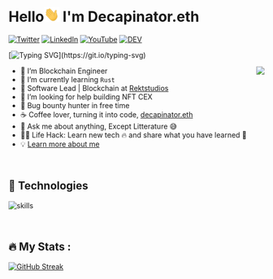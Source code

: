 <h1 align="left">Hello<img src="https://raw.githubusercontent.com/ABSphreak/ABSphreak/master/gifs/Hi.gif" width="30px"> I'm Decapinator.eth </h1>

<!--
**eddybounasr/eddybounasr** is a ✨ _special_ ✨ repository because its `README.md` (this file) appears on your GitHub profile. 
Here are some ideas to get you started: -->

[![Twitter](https://img.shields.io/badge/Twitter-%231DA1F2.svg?&style=flat-square&logo=twitter&logoColor=white)](https://twitter.com/decapinator) [![LinkedIn](https://img.shields.io/badge/LinkedIn-%230077B5.svg?&style=flat-square&logo=linkedin&logoColor=white)](https://linkedin.com/in/edmond-bou-nasr) [![YouTube](https://img.shields.io/badge/YouTube-%23FF0000.svg?&style=flat-square&logo=youtube&logoColor=white)](https://youtube.com/) [![DEV](https://img.shields.io/badge/DEV-%23000000.svg?&style=flat-square&logo=dev.to&logoColor=white)](https://dev.to/)

[![Typing SVG](https://readme-typing-svg.herokuapp.com?font=comfortaa&color=016EEA&size=24&width=500&lines=Lebanese+Software+Engineer;Open-Source+Developer+Advocate;Blockchain+Researcher;and+Technopreneur!;Nice+to+meet+you...)](https://git.io/typing-svg)

<img align="right" src="https://i.pinimg.com/originals/18/a4/94/18a4949fc9c8067172d3b96e302e7097.gif" height="250"/>
 
- 🔭 I’m Blockchain Engineer
- 🌱 I’m currently learning `Rust`
- 👯 Software Lead | Blockchain at [Rektstudios](http://www.rektstudios.com/)
- 🤔 I’m looking for help building NFT CEX
- 🔏 Bug bounty hunter in free time
-  ☕ Coffee lover, turning it into code, [decapinator.eth]()
- 💬 Ask me about anything, Except Litterature :sweat_smile:
- 👨‍💻 Life Hack: Learn new tech :fire: and share what you have learned :tada:
- 💡 [Learn more about me](https://decapinator.github.io/portfolio)

<br/>

## 🔧 Technologies

![skills](https://skillicons.dev/icons?i=html,css,sass,js,ts,nodejs,react,mongodb,mysql,py,docker,git,figma,xd,aws,bash,cloudflare,jquery,nginx,ai,solidity,vscode&theme=light)

<br/>

## :fire: My Stats :

[![GitHub Streak](http://github-readme-streak-stats.herokuapp.com?user=decapinator&theme=dark&background=000000)](https://git.io/streak-stats)
